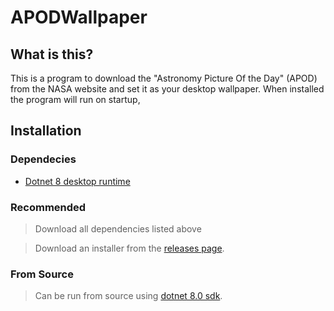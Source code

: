 # APODWallpaper
## What is this?
This is a program to download the "Astronomy Picture Of the Day" (APOD) from the NASA website and set it as your desktop wallpaper. When installed the program will run on startup,

## Installation
### Dependecies
- [Dotnet 8 desktop runtime](https://dotnet.microsoft.com/en-us/download/dotnet/thank-you/runtime-desktop-8.0.0-windows-x64-installer)
### Recommended
> Download all dependencies listed above

> Download an installer from the [releases page](https://github.com/MrTransparentBox/APODWallpaper/releases).

### From Source
> Can be run from source using [dotnet 8.0 sdk](https://dotnet.microsoft.com/en-us/download/dotnet/thank-you/sdk-8.0.100-windows-x64-installer).